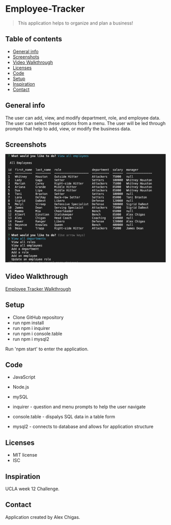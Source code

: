 # Employee-Tracker
> This application helps to organize and plan a business!

## Table of contents
* [General info](#general-info)
* [Screenshots](#screenshots)
* [Video Walkthrough](#video_walkthrough)
* [Licenses](#licenses)
* [Code](#code)
* [Setup](#setup)
* [Inspiration](#inspiration)
* [Contact](#contact)

## General info
The user can add, view, and modify department, role, and employee data. The user can select these options from a menu. The user will be led through prompts that help to add, view, or modify the business data.

## Screenshots
![Employee Tracker Screenshot](./images/employee_tracker.png)

## Video Walkthrough 
[Employee Tracker Walkthrough](https://damp-bastion-26381.herokuapp.com)

## Setup
* Clone GitHub repository 
* run npm install
* run npm i inquirer
* run npm i console.table
* run npm i mysql2

Run 'npm start' to enter the application.

## Code
* JavaScript
* Node.js
* mySQL

* inquirer - question and menu prompts to help the user navigate
* console.table - dispalys SQL data in a table form
* mysql2 - connects to database and allows for application structure

## Licenses
* MIT license
* ISC

## Inspiration
UCLA week 12 Challenge. 

## Contact
Application created by Alex Chigas. 

